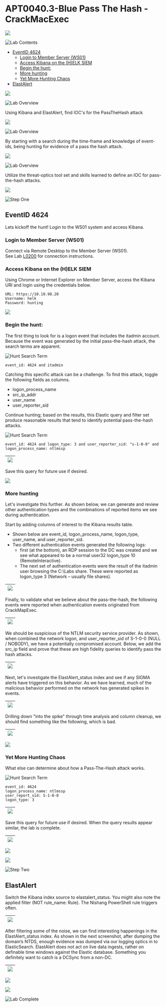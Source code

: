# APT0040.3-Blue Pass The Hash - CrackMacExec
![](images/logo.png)

![Lab Contents][LabContents]
<!-- Start Document Outline -->

* [EventID 4624](#eventid-4624)
	* [Login to Member Server (WS01)](#login-to-member-server-ws01)
	* [Access Kibana on the (H)ELK SIEM](#access-kibana-on-the-helk-siem)
	* [Begin the hunt:](#begin-the-hunt)
	* [More hunting](#more-hunting)
	* [Yet More Hunting Chaos](#yet-more-hunting-chaos)
* [ElastAlert](#elastalert)

<!-- End Document Outline -->
![][Div1]

![Lab Overview][LabOverview]

Using Kibana and ElastAlert, find IOC's for the PassTheHash attack


![][Div2]

![Lab Overview][LabObjectives]

By starting with a search during the time-frame and knowledge of event-ids, being hunting for evidence of a pass the hash attack.

![][Div2]

![Lab Overview][LabMethodology]

Utilize the threat-optics tool set and skills learned to define an IOC for pass-the-hash attacks.

![][Div1]

![Step One][HuntStepOne]
## EventID 4624
Lets kickoff the hunt!  Login to the WS01 system and access Kibana.

### Login to Member Server (WS01)
Connect via Remote Desktop to the Member Server (WS01).  
See Lab [L0200][L0200] for connection instructions.

### Access Kibana on the (H)ELK SIEM
Using Chrome or Internet Explorer on Member Server, access the Kibana URI and login using the credentials below.
```plaintext
URL: https://10.10.98.20
Username: helk
Password: hunting
```

![][Div2]

### Begin the hunt:
The first thing to look for is a logon event that includes the itadmin account.
Because the event was generated by the initial pass-the-hash attack, the search terms are apparent. 

![Hunt Search Term][HuntSearchTerm]

```plaintext
event_id: 4624 and itadmin
```
Catching this specific attack can be a challenge. To find this attack, toggle the following fields as columns. 

* logon_process_name
* src_ip_addr
* user_name
* user_reporter_sid 

Continue hunting; based on the results, this Elastic query and filter set produce reasonable results that tend to identify potential pass-the-hash attacks. 

![Hunt Search Term][HuntSearchTerm]

```plaintext
event_id: 4624 and logon_type: 3 and user_reporter_sid: "s-1-0-0" and logon_process_name: ntlmssp
```

| ![](images/L115050b-6.png)|
|----------|

Save this query for future use if desired.


![][Div2]
### More hunting

Let's investigate this further. As shown below, we can generate and review other authentication types and the combinations of reported items we see during authentication.

Start by adding columns of interest to the Kibana results table. 
* Shown below are event_id, logon_process_name, logon_type, user_name, and user_reporter_sid. 
* Two different authentication events generated the following logs: 
  * first (at the bottom), an RDP session to the DC was created and we see what appeared to be a normal user32 logon_type 10 (RemoteInteractive). 
  * The next set of authentication events were the result of the itadmin user browsing the C:\Labs share. These were reported as logon_type 3 (Network – usually file shares).

| ![](images/L1150b-6.png) |
|----------|

Finally, to validate what we believe about the pass-the-hash, the following events were reported when authentication events originated from CrackMapExec. 

| ![](images/L1150b-7.png) |
|----------|

We should be suspicious of the NTLM security service provider. As shown, when combined the network logon, and user_reporter_sid of S-1-0-0 (NULL / NOBODY), we have a potentially compromised account. Below, we add the src_ip field and prove that these are high fidelity queries to identify pass the hash attacks. 

| ![](images/L1550b-8.png) |
|----------|

Next, let's investigate the ElastAlert_status index and see if any SIGMA alerts have triggered on this behavior. As we have learned, much of the malicious behavior performed on the network has generated spikes in events.

| ![](images/L1150b-9.png) |
|----------|

Drilling down "into the spike" through time analysis and column cleanup, we should find something like the following, which is bad. 

| ![](images/1150b-10.png) |
|----------|

![][Div2]
### Yet More Hunting Chaos
What else can determine about how a Pass-The-Hash attack works.

![Hunt Search Term][HuntSearchTerm]

```plaintext
event_id: 4624
logon_process_name: ntlmssp
user_report_sid: S-1-0-0
logon_type: 3
```
| ![](images/L1150b-1.png) |
|----------|

Save this query for future use if desired. When the query results appear similar, the lab is complete. 

| ![](images/L1150b-2.png) |
|----------|


![][NextStep]

![][Div1]

![Step Two][HuntStepTwo]
## ElastAlert 
Switch the Kibana index source to elastalert_status. You might also note the applied filter (NOT rule_name: Rule). The Nishang PowerShell rule triggers often. 

| ![](images/L1150b-3.png) |
|----------|

After filtering some of the noise, we can find interesting happenings in the ElastAlert_status index. As shown in the next screenshot, after dumping the domain’s NTDS, enough evidence was dumped via our logging optics in to ElasticSearch. ElastAlert does not act on live data ingests, rather on definable time windows against the Elastic database. Something you definitely want to catch is a DCSync from a non-DC.

| ![](images/1150b-12.png) |
|----------|

![][NextStep]

![][Div1]




![Lab Complete][LabComplete]


  [LabContents]:https://img.shields.io/badge/Lab-Contents-purple.svg?style=for-the-badge
  [LabAddendum]:https://img.shields.io/badge/Lab-Addendum-magenta.svg?style=for-the-badge
  [LabOverview]:https://img.shields.io/badge/Lab-Overview-darkblue.svg?style=for-the-badge
  [LabObjectives]:https://img.shields.io/badge/Lab-Objectives-darkblue.svg?style=for-the-badge
  [LabMethodology]:https://img.shields.io/badge/Lab-Methodology-darkblue.svg?style=for-the-badge
  [LabComplete]:https://img.shields.io/badge/Lab-Complete-red.svg?style=for-the-badge
  [NextStep]:https://img.shields.io/badge/Step%20Complete-Onward!-darkgreen.svg?style=flat-sware
  [PowershellInput]:https://img.shields.io/badge/Powershell-Input-green.svg?style=flat-sware
  [BashInput]:https://img.shields.io/badge/Bash-Input-green.svg?style=flat-sware
  [BashOutput]:https://img.shields.io/badge/Bash-Output-orange.svg?style=flat-sware
  [STInput]:https://img.shields.io/badge/SilentTrinity-Input-green.svg?style=flat-sware
  [STOutput]:https://img.shields.io/badge/SilentTrinity-Output-orange.svg?style=flat-sware
  [HuntIndex]:https://img.shields.io/badge/Hunt-Index%20Term-darkgreen.svg?style=flat-sware
  [HuntSearchTerm]:https://img.shields.io/badge/Hunt-Search%20Term-blue.svg?style=flat-sware
  [PowershellOutput]:https://img.shields.io/badge/Powershell-Output-orange.svg?style=flat-sware
  [GuiNav]:https://img.shields.io/badge/GUI-Navigation-orange.svg?style=flat-sware
  [StepOne]:https://img.shields.io/badge/Step-One-blue.svg?style=for-the-badge
  [StepTwo]:https://img.shields.io/badge/Step-Two-blue.svg?style=for-the-badge
  [StepThree]:https://img.shields.io/badge/Step-Three-blue.svg?style=for-the-badge
  [StepFour]:https://img.shields.io/badge/Step-Four-blue.svg?style=for-the-badge
  [StepFive]:https://img.shields.io/badge/Step-Five-blue.svg?style=for-the-badge
  [StepSix]:https://img.shields.io/badge/Step-Six-blue.svg?style=for-the-badge
  [AttackStepOne]:https://img.shields.io/badge/Attack-Step%20One-red.svg?style=for-the-badge 
  [AttackStepTwo]:https://img.shields.io/badge/Attack-Step%20Two-red.svg?style=for-the-badge
  [AttackStepThree]:https://img.shields.io/badge/Attack-Step%20Three-red.svg?style=for-the-badge 
  [AttackStepFour]:https://img.shields.io/badge/Attack-Step%20Four-red.svg?style=for-the-badge
  [AttackStepFive]:https://img.shields.io/badge/Attack-Step%20Five-red.svg?style=for-the-badge
  [AttackStepSix]:https://img.shields.io/badge/Attack-Step%20Six-red.svg?style=for-the-badge
  [HuntStepOne]:https://img.shields.io/badge/Hunt-Step%20One-blue.svg?style=for-the-badge
  [HuntStepTwo]:https://img.shields.io/badge/Hunt-Step%20Two-blue.svg?style=for-the-badge
  [HuntStepThree]:https://img.shields.io/badge/Hunt-Step%20Three-blue.svg?style=for-the-badge
  [HuntStepFour]:https://img.shields.io/badge/Hunt-Step%20Four-blue.svg?style=for-the-badge
  [APTStepOne]:https://img.shields.io/badge/APT-Step%20One-purple.svg?style=for-the-badge
  [PurpleTeam]:https://img.shields.io/badge/Team-Purple-purple.svg?style=for-the-badge
  [Div2]:../../docs/images/divider%202.png
  [Div1]:../../docs/images/divider%201.png
  [L0200]: ../L0200/
  [L0250]: ../L0250/
  [L0310]: ../L0310/
  [L0311]: ../L0311/
  [L0320]: ../L0320/
  [L0330]: ../L0330/
  [L0340]: ../L0340/
  [L0350]: ../L0350/
  [L1120]: ../L1120/
  [L1130]: ../L1130/
  [L1140]: ../L1140/